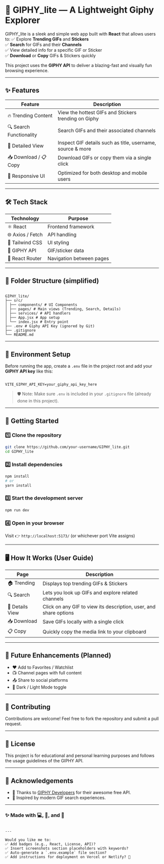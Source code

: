 # 🎉 GIPHY_lite — A Lightweight Giphy Explorer

GIPHY_lite is a sleek and simple web app built with **React** that allows users to:
✅ Explore **Trending GIFs** and **Stickers**  
✅ **Search** for GIFs and their **Channels**  
✅ View detailed info for a specific GIF or Sticker  
✅ **Download** or **Copy** GIFs & Stickers quickly

This project uses the **GIPHY API** to deliver a blazing-fast and visually fun browsing experience.

---

## ✨ Features

| Feature                 | Description                                                |
| ----------------------- | ---------------------------------------------------------- |
| 🔥 Trending Content     | View the hottest GIFs and Stickers trending on Giphy       |
| 🔍 Search Functionality | Search GIFs and their associated channels                  |
| 📄 Detailed View        | Inspect GIF details such as title, username, source & more |
| 📥 Download / 📋 Copy   | Download GIFs or copy them via a single click              |
| 📱 Responsive UI        | Optimized for both desktop and mobile users                |

---

## 🛠️ Tech Stack

| Technology       | Purpose                  |
| ---------------- | ------------------------ |
| ⚛️ React         | Frontend framework       |
| 🌐 Axios / Fetch | API handling             |
| 🎨 Tailwind CSS  | UI styling               |
| 🔑 GIPHY API     | GIF/sticker data         |
| 🚀 React Router  | Navigation between pages |

---

## 📂 Folder Structure (simplified)

```

GIPHY_lite/
├── src/
│ ├── components/ # UI Components
│ ├── pages/ # Main views (Trending, Search, Details)
│ ├── services/ # API handlers
│ ├── App.jsx # App setup
│ └── index.jsx # Entry point
├── .env # Giphy API Key (ignored by Git)
├── .gitignore
└── README.md

```

---

## 🔑 Environment Setup

Before running the app, create a `.env` file in the project root and add your **GIPHY API key** like this:

```

VITE_GIPHY_API_KEY=your_giphy_api_key_here

```

> 🛡️ Note: Make sure `.env` is included in your `.gitignore` file (already done in this project).

---

## 🚀 Getting Started

### 1️⃣ Clone the repository

```bash
git clone https://github.com/your-username/GIPHY_lite.git
cd GIPHY_lite
```

### 2️⃣ Install dependencies

```bash
npm install
# or
yarn install
```

### 3️⃣ Start the development server

```bash
npm run dev
```

### 4️⃣ Open in your browser

Visit 👉 `http://localhost:5173/` (or whichever port Vite assigns)

---

## 🖥️ How It Works (User Guide)

| Page            | Description                                                       |
| --------------- | ----------------------------------------------------------------- |
| 🏠 Trending     | Displays top trending GIFs & Stickers                             |
| 🔍 Search       | Lets you look up GIFs and explore related channels                |
| 📄 Details View | Click on any GIF to view its description, user, and share options |
| 📥 Download     | Save GIFs locally with a single click                             |
| 📋 Copy         | Quickly copy the media link to your clipboard                     |

---

## 📌 Future Enhancements (Planned)

- ❤️ Add to Favorites / Watchlist
- 📺 Channel pages with full content
- 📤 Share to social platforms
- 🌙 Dark / Light Mode toggle

---

## 🤝 Contributing

Contributions are welcome! Feel free to fork the repository and submit a pull request.

---

## 📜 License

This project is for educational and personal learning purposes and follows the usage guidelines of the GIPHY API.

---

## 🙌 Acknowledgements

- 💚 Thanks to [GIPHY Developers](https://developers.giphy.com/) for their awesome free API.
- 🎨 Inspired by modern GIF search experiences.

---

### ✨ Made with 💻, 🎨, and 🎉

```

---

Would you like me to:
✅ Add badges (e.g., React, License, API)?
✅ Insert screenshots section placeholders with keywords?
✅ Auto-generate a `.env.example` file section?
✅ Add instructions for deployment on Vercel or Netlify? 🎯

```

